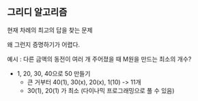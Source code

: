 ## 그리디 알고리즘

현재 차례의 최고의 답을 찾는 문제

왜 그런지 증명하기가 어렵다.

예시 : 다른 금액의 동전이 여러 개 주어졌을 때 M원을 만드는 최소의 개수?

- 1, 20, 30, 40으로 50 만들기
	- 큰 거부터 40(1), 30(x), 20(x), 1(10) -> 11개
	- 30(1), 20(1) 가 최소 (다이나믹 프로그래밍으로 풀 수 있음)
